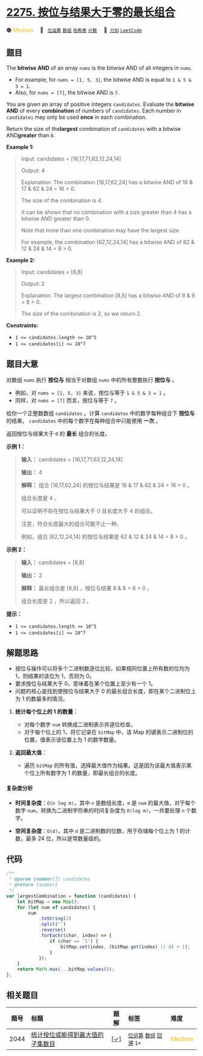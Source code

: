 # [2275. 按位与结果大于零的最长组合](https://2xiao.github.io/leetcode-js/problem/2275.html)

🟠 <font color=#ffb800>Medium</font>&emsp; 🔖&ensp; [`位运算`](/tag/bit-manipulation.md) [`数组`](/tag/array.md) [`哈希表`](/tag/hash-table.md) [`计数`](/tag/counting.md)&emsp; 🔗&ensp;[`力扣`](https://leetcode.cn/problems/largest-combination-with-bitwise-and-greater-than-zero) [`LeetCode`](https://leetcode.com/problems/largest-combination-with-bitwise-and-greater-than-zero)

## 题目

The **bitwise AND** of an array `nums` is the bitwise AND of all integers in
`nums`.

- For example, for `nums = [1, 5, 3]`, the bitwise AND is equal to `1 & 5 & 3 = 1`.
- Also, for `nums = [7]`, the bitwise AND is `7`.

You are given an array of positive integers `candidates`. Evaluate the
**bitwise AND** of every **combination** of numbers of `candidates`. Each
number in `candidates` may only be used **once** in each combination.

Return the size of the**largest** combination of `candidates` with a
bitwise AND**greater** than `0`.

**Example 1:**

> Input: candidates = [16,17,71,62,12,24,14]
>
> Output: 4
>
> Explanation: The combination [16,17,62,24] has a bitwise AND of 16 & 17 & 62 & 24 = 16 > 0.
>
> The size of the combination is 4.
>
> It can be shown that no combination with a size greater than 4 has a bitwise AND greater than 0.
>
> Note that more than one combination may have the largest size.
>
> For example, the combination [62,12,24,14] has a bitwise AND of 62 & 12 & 24 & 14 = 8 > 0.

**Example 2:**

> Input: candidates = [8,8]
>
> Output: 2
>
> Explanation: The largest combination [8,8] has a bitwise AND of 8 & 8 = 8 > 0.
>
> The size of the combination is 2, so we return 2.

**Constraints:**

- `1 <= candidates.length <= 10^5`
- `1 <= candidates[i] <= 10^7`

## 题目大意

对数组 `nums` 执行 **按位与** 相当于对数组 `nums` 中的所有整数执行 **按位与** 。

- 例如，对 `nums = [1, 5, 3]` 来说，按位与等于 `1 & 5 & 3 = 1` 。
- 同样，对 `nums = [7]` 而言，按位与等于 `7` 。

给你一个正整数数组 `candidates` 。计算 `candidates` 中的数字每种组合下 **按位与** 的结果。 `candidates`
中的每个数字在每种组合中只能使用 **一次** 。

返回按位与结果大于 `0` 的 **最长** 组合的长度。

**示例 1：**

> **输入：** candidates = [16,17,71,62,12,24,14]
>
> **输出：** 4
>
> **解释：** 组合 [16,17,62,24] 的按位与结果是 16 & 17 & 62 & 24 = 16 > 0 。
>
> 组合长度是 4 。
>
> 可以证明不存在按位与结果大于 0 且长度大于 4 的组合。
>
> 注意，符合长度最大的组合可能不止一种。
>
> 例如，组合 [62,12,24,14] 的按位与结果是 62 & 12 & 24 & 14 = 8 > 0 。

**示例 2：**

> **输入：** candidates = [8,8]
>
> **输出：** 2
>
> **解释：** 最长组合是 [8,8] ，按位与结果 8 & 8 = 8 > 0 。
>
> 组合长度是 2 ，所以返回 2 。

**提示：**

- `1 <= candidates.length <= 10^5`
- `1 <= candidates[i] <= 10^7`

## 解题思路

- 按位与操作可以将多个二进制数逐位比较，如果相同位置上所有数的位均为 1，则结果的该位为 1，否则为 0。
- 要求按位与结果大于 0，意味着在某个位置上至少有一个 1。
- 问题的核心是找到使按位与结果大于 0 的最长组合长度，即在某个二进制位上为 1 的数最多的情况。

1. **统计每个位上的 1 的数量**：

   - 对每个数字 `num` 转换成二进制表示并逐位检查。
   - 对于每个位上的 1，将它记录在 `bitMap` 中，该 Map 的键表示二进制位的位置，值表示该位置上为 1 的数字数量。

2. **返回最大值**：
   - 遍历 `bitMap` 的所有值，选择最大值作为结果。这是因为该最大值表示某个位上所有数字为 1 的数量，即最长组合的长度。

#### 复杂度分析

- **时间复杂度**：`O(n log m)`，其中 `n` 是数组长度，`m` 是 `num` 的最大值，对于每个数字 `num`，转换为二进制字符串的时间复杂度为 `O(log m)`，一共要处理 `n` 个数字。

- **空间复杂度**：`O(d)`，其中 `d` 是二进制数的位数，用于存储每个位上为 1 的计数，最多 24 位，所以是常数量级的。

## 代码

```javascript
/**
 * @param {number[]} candidates
 * @return {number}
 */
var largestCombination = function (candidates) {
	let bitMap = new Map();
	for (let num of candidates) {
		num
			.toString(2)
			.split('')
			.reverse()
			.forEach((char, index) => {
				if (char == '1') {
					bitMap.set(index, (bitMap.get(index) || 0) + 1);
				}
			});
	}
	return Math.max(...bitMap.values());
};
```

## 相关题目

<!-- prettier-ignore -->
| 题号 | 标题 | 题解 | 标签 | 难度 |
| :------: | :------ | :------: | :------ | :------ |
| 2044 | [统计按位或能得到最大值的子集数目](https://leetcode.com/problems/count-number-of-maximum-bitwise-or-subsets) | [[✓]](/problem/2044.md) |  [`位运算`](/tag/bit-manipulation.md) [`数组`](/tag/array.md) [`回溯`](/tag/backtracking.md) `1+` | <font color=#ffb800>Medium</font> |